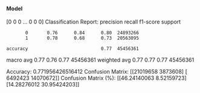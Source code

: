 #### Model
[0 0 0 ... 0 0 0]
Classification Report:
              precision    recall  f1-score   support

           0       0.76      0.84      0.80  24893266
           1       0.78      0.68      0.73  20563095

    accuracy                           0.77  45456361
   macro avg       0.77      0.76      0.77  45456361
weighted avg       0.77      0.77      0.77  45456361

Accuracy: 0.771956426516412
Confusion Matrix:
[[21019658  3873608]
 [ 6492423 14070672]]
Confusion Matrix (%):
[[46.24140063  8.52159723]
 [14.28276012 30.95424203]]
